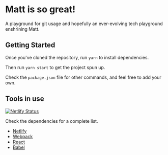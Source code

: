 # Matt is so great!

A playground for git usage and hopefully an ever-evolving tech playground enshrining Matt.

## Getting Started

Once you've cloned the repository, run `yarn` to install dependencies.

Then run `yarn start` to get the project spun up.

Check the `package.json` file for other commands, and feel free to add your own.

## Tools in use

[![Netlify Status](https://api.netlify.com/api/v1/badges/65fdc4d2-894c-46b9-aa91-2424bc4a2450/deploy-status)](https://app.netlify.com/sites/matts-head/deploys)

Check the dependencies for a complete list.

- [Netlify](https://www.netlify.com/)
- [Webpack](https://webpack.js.org/)
- [React](https://reactjs.org/)
- [Babel](https://babeljs.io//)
